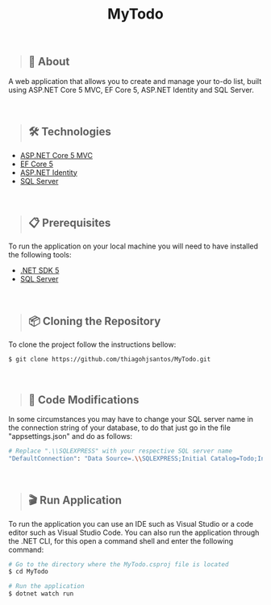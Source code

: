 <h1 align="center">MyTodo</h1>

<br/>

>## 📖 About

A web application that allows you to create and manage your to-do list, built using ASP.NET Core 5 MVC, EF Core 5, ASP.NET Identity and SQL Server.

<br/>

>## 🛠 Technologies 

- [ASP.NET Core 5 MVC](https://docs.microsoft.com/en-us/aspnet/core/mvc/overview?view=aspnetcore-5.0)
- [EF Core 5](https://docs.microsoft.com/en-us/ef/)
- [ASP.NET Identity](https://docs.microsoft.com/en-us/aspnet/core/security/authentication/identity?view=aspnetcore-5.0&tabs=visual-studio)
- [SQL Server](https://www.microsoft.com/en-us/sql-server/)

<br/>

>## 📋 Prerequisites

To run the application on your local machine you will need to have installed the following tools:

- [.NET SDK 5](https://dotnet.microsoft.com/en-us/download/dotnet/5.0)
- [SQL Server](https://www.microsoft.com/en-us/sql-server/)

<br/>

>## 📦 Cloning the Repository 

To clone the project follow the instructions bellow:

```
$ git clone https://github.com/thiagohjsantos/MyTodo.git 
```
<br/>

>## 📝 Code Modifications

In some circumstances you may have to change your SQL server name in the connection string of your database, to do that just go in the file "appsettings.json" and do as follows:

```bash
# Replace ".\\SQLEXPRESS" with your respective SQL server name
"DefaultConnection": "Data Source=.\\SQLEXPRESS;Initial Catalog=Todo;Integrated Security=True;"
```

<br/>

>## 🎬 Run Application 

To run the application you can use an IDE such as Visual Studio or a code editor such as Visual Studio Code. You can also run the application through the .NET CLI, for this open a command shell and enter the following command:

```bash
# Go to the directory where the MyTodo.csproj file is located
$ cd MyTodo

# Run the application 
$ dotnet watch run 
```
